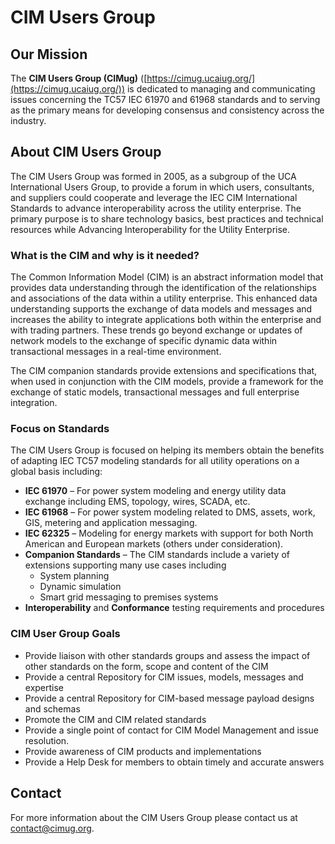 # CIM Users Group

## Our Mission

The **CIM Users Group (CIMug)** ([https://cimug.ucaiug.org/](https://cimug.ucaiug.org/)) is dedicated to managing and communicating issues concerning the TC57 IEC 61970 and 61968 standards and to serving as the primary means for developing consensus and consistency across the industry.

## About CIM Users Group

The CIM Users Group was formed in 2005, as a subgroup of the UCA International Users Group, to provide a forum in which users, consultants, and suppliers could cooperate and leverage the IEC CIM International Standards to advance interoperability across the utility enterprise. The primary purpose is to share technology basics, best practices and technical resources while Advancing Interoperability for the Utility Enterprise.


### What is the CIM and why is it needed?​

The Common Information Model (CIM) is an abstract information model that provides data understanding through the identification of the relationships and associations of the data within a utility enterprise. This enhanced data understanding supports the exchange of data models and messages and increases the ability to integrate applications both within the enterprise and with trading partners. These trends go beyond exchange or updates of network models to the exchange of specific dynamic data within transactional messages in a real-time environment.

The CIM companion standards provide extensions and specifications that, when used in conjunction with the CIM models, provide a framework for the exchange of static models, transactional messages and full enterprise integration.


### Focus on Standards

The CIM Users Group is focused on helping its members obtain the benefits of adapting IEC TC57 modeling standards for all utility operations on a global basis including:

- **IEC 61970** – For power system modeling and energy utility data exchange including EMS, topology, wires, SCADA, etc.
- **IEC 61968** – For power system modeling related to DMS, assets, work, GIS, metering and application messaging.
- **IEC 62325** – Modeling for energy markets with support for both North American and European markets (others under consideration).
- **Companion Standards** – The CIM standards include a variety of extensions supporting many use cases including
  - System planning
  - Dynamic simulation
  - Smart grid messaging to premises systems
- **Interoperability** and **Conformance** testing requirements and procedures

### CIM User Group Goals

- Provide liaison with other standards groups and assess the impact of other standards on the form, scope and content of the CIM
- Provide a central Repository for CIM issues, models, messages and expertise
- Provide a central Repository for CIM-based message payload designs and schemas
- Promote the CIM and CIM related standards
- Provide a single point of contact for CIM Model Management and issue resolution.
- Provide awareness of CIM products and implementations
- Provide a Help Desk for members to obtain timely and accurate answers

## Contact

For more information about the CIM Users Group please contact us at [contact@cimug.org](mailto:contact@cimug.org).
